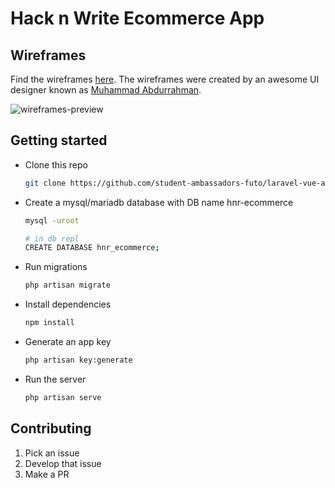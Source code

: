 # Hack n Write Ecommerce App

## Wireframes
Find the wireframes [here](https://www.figma.com/file/2D6B2eiCdRwO4VcTZCzxNi/Matoa-Website-Redesign-Community?node-id=48%3A0). The wireframes were created by an awesome UI designer known as [Muhammad Abdurrahman](https://twitter.com/mhdabdur_).

![wireframes-preview](https://user-images.githubusercontent.com/40396070/95829798-a7372d80-0d2e-11eb-88f7-10acdc5fcf77.png)

## Getting started
* Clone this repo
    ```bash
    git clone https://github.com/student-ambassadors-futo/laravel-vue-app.git
    ```

* Create a mysql/mariadb database with DB name hnr-ecommerce

    ```bash
    mysql -uroot

    # in db repl
    CREATE DATABASE hnr_ecommerce;
    ```
* Run migrations

    ```bash
    php artisan migrate
    ```
    
* Install dependencies

    ```bash
    npm install
    ```

* Generate an app key

    ```bash
    php artisan key:generate
    ```

* Run the server

    ```bash
    php artisan serve
    ```

## Contributing
1. Pick an issue
0. Develop that issue
0. Make a PR

